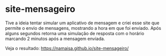 # site-mensageiro

Tive a ideia tentar simular um aplicativo de mensagem e criei esse site que permite o envio de mensagens, mostrando a hora em que foi enviado. Após alguns segundos retorna uma simulação de resposta com o horário marcando 2 minutos após a mensagem enviada.

Veja o resultado: https://namaisa.github.io/site-mensageiro/
